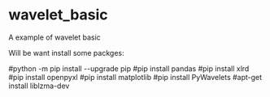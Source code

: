 # wavelet_basic
A example of wavelet basic


Will be want install some packges:

#python -m pip install --upgrade pip
#pip install pandas
#pip install xlrd
#pip install openpyxl
#pip install matplotlib
#pip install PyWavelets
#apt-get install liblzma-dev

